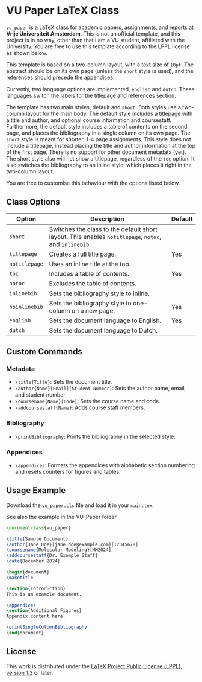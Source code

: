 # VU Paper LaTeX Class

`vu_paper` is a LaTeX class for academic papers, assignments, and reports at **Vrije Universiteit Amsterdam**. This is not an official template, and this project is in no way, other than that I am a VU student, affiliated with the University. You are free to use this template according to the LPPL license as shown below.

This template is based on a two-column layout, with a text size of `10pt`. The abstract should be on its own page (unless the `short` style is used), and the references should precede the appendices.

Currently, two language options are implemented, `english` and `dutch`. These languages switch the labels for the titlepage and references section. 

The template has two main styles, default and `short`. Both styles use a two-column layout for the main body. The default style includes a titlepage with a title and author, and optional course information and coursestaff. Furthermore, the default style includes a table of contents on the second page, and places the bibliography in a single column on its own page.
The `short` style is meant for shorter, 1-4 page assignments. This style does not include a titlepage, instead placing the title and author information at the top of the first page. There is no support for other document metadata (yet). The short style also will not show a titlepage, regardless of the `toc` option. It also switches the bibliography to an inline style, which places it right in the two-column layout. 

You are free to customise this behaviour with the options listed below.

## Class Options

| Option        | Description                            | Default |
| ------------- | -------------------------------------- | ------- |
| `short`       | Switches the class to the default short layout. This enables `notitlepage`, `notoc`, and `inlinebib`. |  | 
| `titlepage`   | Creates a full title page.             | Yes     | 
| `notitlepage` | Uses an inline title at the top.       |         | 
| `toc`         | Includes a table of contents.          | Yes     | 
| `notoc`       | Excludes the table of contents.        |         | 
| `inlinebib`   | Sets the bibliography style to inline. |         |
| `noinlinebib` | Sets the bibliography style to one-column on a new page. | Yes |
| `english`     | Sets the document language to English. | Yes     | 
| `dutch`       | Sets the document language to Dutch.   |         |  

## Custom Commands

### Metadata

- `\title{Title}`: Sets the document title.
- `\author{Name}[Email][Student Number]`: Sets the author name, email, and student number.
- `\coursename{Name}[Code]`: Sets the course name and code.
- `\addcoursestaff{Name}`: Adds course staff members.

### Bibliography

- `\printBibliography`: Prints the bibliography in the selected style.

### Appendices

- `\appendices`: Formats the appendices with alphabetic section numbering and resets counters for figures and tables.

## Usage Example

Download the `vu_paper.cls` file and load it in your `main.tex`.

See also the example in the VU-Paper folder.

```latex
\documentclass{vu_paper}

\title{Sample Document}
\author{Jane Doe}[jane.doe@example.com][12345678]
\coursename{Molecular Modeling}[MM2024]
\addcoursestaff{Dr. Example Staff}
\date{December 2024}

\begin{document}
\maketitle

\section{Introduction}
This is an example document.

\appendices
\section{Additional Figures}
Appendix content here.

\printSingleColumnBibliography
\end{document}
```

## License
This work is distributed under the [LaTeX Project Public License (LPPL), version 1.3](https://www.latex-project.org/lppl/lppl-1-3c.txt) or later.

